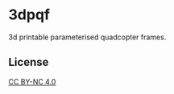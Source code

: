 # 3dpqf

3d printable parameterised quadcopter frames.

## License

[CC BY-NC 4.0](https://creativecommons.org/licenses/by-nc/4.0/)
